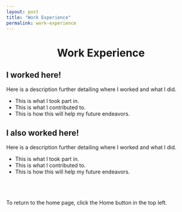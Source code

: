 ```yaml
---
layout: post
title: "Work Experience"
permalink: work-experience
---
```

<h1 class="post-title p-name"><span class="gold"> <div style="text-align:center"> Work Experience </div></span></h1>

<h2 class="post-title p-name"><span class="white">I worked here!</span></h2>

Here is a description further detailing where I worked and what I did.
- This is what I took part in.
- This is what I contributed to.
- This is how this will help my future endeavors.

<h2 class="post-title p-name"><span class="white">I also worked here!</span></h2>

Here is a description further detailing where I worked and what I did.
- This is what I took part in.
- This is what I contributed to.
- This is how this will help my future endeavors.



<br><br><br>To return to the home page, click the Home button in the top left.
